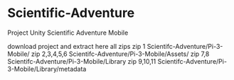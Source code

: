 # Scientific-Adventure



Project Unity Scientific Adventure Mobile

download project and extract here all zips
zip 1 Scientifc-Adventure/Pi-3-Mobile/
zip 2,3,4,5,6 Scientifc-Adventure/Pi-3-Mobile/Assets/
zip 7,8 Scientifc-Adventure/Pi-3-Mobile/Library
zip 9,10,11 Scientifc-Adventure/Pi-3-Mobile/Library/metadata

